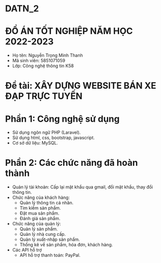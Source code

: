 # DATN_2
# ĐỒ ÁN TỐT NGHIỆP NĂM HỌC 2022-2023
+ Họ tên: Nguyễn Trọng Minh Thanh
+ Mã sinh viên: 5851071059
+ Lớp: Công nghệ thông tin K58
# Đề tài: XÂY DỰNG WEBSITE BÁN XE ĐẠP TRỰC TUYẾN
# Phần 1: Công nghệ sử dụng
- Sử dụng ngôn ngữ PHP (Laravel).
- Sử dụng html, css, bootstrap, javascript.
- Cơ sở dữ liệu: MySQL.
# Phần 2: Các chức năng đã hoàn thành
- Quản lý tài khoản: Cấp lại mật khẩu qua gmail, đổi mật khẩu, thay đổi thông tin.
- Chức năng của khách hàng:
	+ Quản lý thông tin cá nhân.
	+ Tìm kiếm sản phẩm.
	+ Đặt mua sản phẩm.
	+ Đánh giá sản phẩm.
- Chức năng của quản lý:
	+ Quản lý sản phẩm.
	+ Quản lý nhà cung cấp.
	+ Quản lý xuất-nhập sản phẩm.
	+ Thống kê về sản phẩm, hóa đơn, khách hàng.
- Các API hỗ trợ
	+ API hỗ trợ thanh toán: PayPal.
